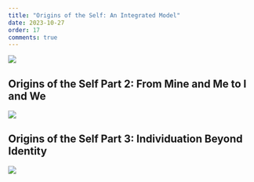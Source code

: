 ```yaml
---
title: "Origins of the Self: An Integrated Model"
date: 2023-10-27
order: 17
comments: true
---
```


![](https://www.youtube.com/watch?v=QivUf1QXtP8)

## Origins of the Self Part 2: From Mine and Me to I and We

![](https://www.youtube.com/watch?v=-dJaUEa02Fo)

## Origins of the Self Part 3: Individuation Beyond Identity

![](https://www.youtube.com/watch?v=Cg3NFwN3zN4)

